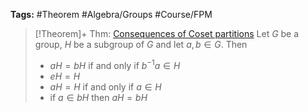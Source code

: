 ---
---

**Tags:** #Theorem #Algebra/Groups #Course/FPM 

 > 
 > \[!Theorem\]+ Thm: [Consequences of Coset partitions](Consequences%20of%20Coset%20partitions.md)
 > Let $G$ be a group, $H$ be a subgroup of $G$ and let $a,b\in G$. Then
 > 
 > * $aH=bH$ if and only if $b^{-1}a\in H$
 > * $eH=H$
 > * $aH=H$ if and only if $a\in H$
 > * if $a\in bH$ then $aH=bH$

